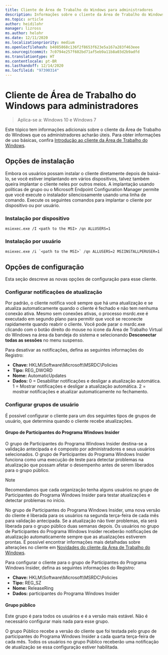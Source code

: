 ```yaml
---
title: Cliente de Área de Trabalho do Windows para administradores
description: Informações sobre o cliente da Área de Trabalho do Windows úteis principalmente para administradores.
ms.topic: article
author: heidilohr
manager: lizross
ms.author: helohr
ms.date: 12/11/2020
ms.localizationpriority: medium
ms.openlocfilehash: b4085868c136f2f8653f623e5a167a283f463eee
ms.sourcegitcommit: 7c0794e257f602bd71af5eb9a11b8a03d2b9adfd
ms.translationtype: HT
ms.contentlocale: pt-BR
ms.lasthandoff: 12/14/2020
ms.locfileid: "97390314"
---
```

# <a name="windows-desktop-client-for-admins"></a>Cliente de Área de Trabalho do Windows para administradores

>Aplica-se a: Windows 10 e Windows 7

Este tópico tem informações adicionais sobre o cliente da Área de Trabalho do Windows que os administradores acharão úteis. Para obter informações de uso básicas, confira [Introdução ao cliente da Área de Trabalho do Windows](windowsdesktop.md).

## <a name="installation-options"></a>Opções de instalação

Embora os usuários possam instalar o cliente diretamente depois de baixá-lo, se você estiver implantando em vários dispositivos, talvez também queira implantar o cliente neles por outros meios. A implantação usando políticas de grupo ou o Microsoft Endpoint Configuration Manager permite que você execute o instalador silenciosamente usando uma linha de comando. Execute os seguintes comandos para implantar o cliente por dispositivo ou por usuário.

### <a name="per-device-installation"></a>Instalação por dispositivo

```
msiexec.exe /I <path to the MSI> /qn ALLUSERS=1
```

### <a name="per-user-installation"></a>Instalação por usuário

```
msiexec.exe /i `<path to the MSI>` /qn ALLUSERS=2 MSIINSTALLPERUSER=1
```

## <a name="configuration-options"></a>Opções de configuração

Esta seção descreve as novas opções de configuração para esse cliente.

### <a name="configure-update-notifications"></a>Configurar notificações de atualização

Por padrão, o cliente notifica você sempre que há uma atualização e se atualiza automaticamente quando o cliente é fechado e não tem nenhuma conexão ativa. Mesmo sem conexões ativas, o processo msrdc.exe é executado em segundo plano para permitir que você se reconecte rapidamente quando reabrir o cliente. Você pode parar o msrdc.exe clicando com o botão direito do mouse no ícone da Área de Trabalho Virtual do Windows na área da bandeja do sistema e selecionando **Desconectar todas as sessões** no menu suspenso.

Para desativar as notificações, defina as seguintes informações do Registro:

- **Chave:** HKLM\Software\Microsoft\MSRDC\Policies
- **Tipo:** REG_DWORD
- **Nome:** AutomaticUpdates
- **Dados:** 0 = Desabilitar notificações e desligar a atualização automática. 1 = Mostrar notificações e desligar a atualização automática. 2 = mostrar notificações e atualizar automaticamente no fechamento.

### <a name="configure-user-groups"></a>Configurar grupos de usuário

É possível configurar o cliente para um dos seguintes tipos de grupos de usuário, que determina quando o cliente recebe atualizações.

#### <a name="insider-group"></a>Grupo de Participantes do Programa Windows Insider

O grupo de Participantes do Programa Windows Insider destina-se a validação antecipada e é composto por administradores e seus usuários selecionados. O grupo de Participantes do Programa Windows Insider funciona como uma execução de teste para detectar problemas na atualização que possam afetar o desempenho antes de serem liberados para o grupo público.

> [!NOTE]
> Recomendamos que cada organização tenha alguns usuários no grupo de Participantes do Programa Windows Insider para testar atualizações e detectar problemas no início.

No grupo de Participantes do Programa Windows Insider, uma nova versão do cliente é liberada para os usuários na segunda terça-feira de cada mês para validação antecipada. Se a atualização não tiver problemas, ela será liberada para o grupo público duas semanas depois. Os usuários no grupo de Participantes do Programa Windows Insider receberão notificações de atualização automaticamente sempre que as atualizações estiverem prontas. É possível encontrar informações mais detalhadas sobre alterações no cliente em [Novidades do cliente da Área de Trabalho do Windows](windowsdesktop-whatsnew.md).

Para configurar o cliente para o grupo de Participantes do Programa Windows Insider, defina as seguintes informações do Registro:

- **Chave:** HKLM\Software\Microsoft\MSRDC\Policies
- **Tipo:** REG_SZ
- **Nome:** ReleaseRing
- **Dados:** participantes do Programa Windows Insider

#### <a name="public-group"></a>Grupo público

Este grupo é para todos os usuários e é a versão mais estável. Não é necessário configurar mais nada para esse grupo.

O grupo Público recebe a versão do cliente que foi testada pelo grupo de participantes do Programa Windows Insider a cada quarta terça-feira de cada mês. Todos os usuários no grupo Público receberão uma notificação de atualização se essa configuração estiver habilitada.
